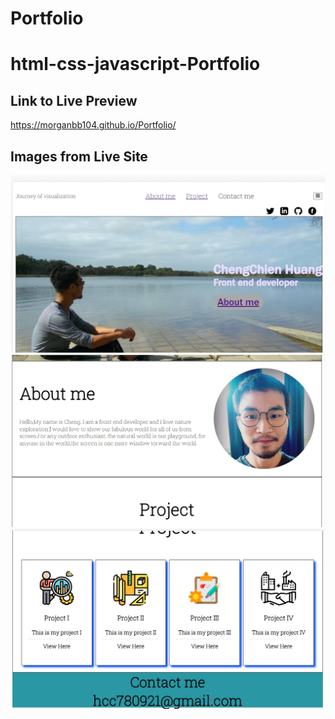 # Portfolio


#  html-css-javascript-Portfolio


## Link to Live Preview
https://morganbb104.github.io/Portfolio/


## Images from Live Site
![Portfolio; home, top](assets\images\preview_image1.jpg)
![Portfolio; home, middle](assets\images\preview_image2.jpg)
![Portfolio; home, buttom](assets\images\preview_image3.jpg)

<!-- # html-code-refactor
## Intro to html code refactoring, focused on accessibility

The code templete was provided and required to refactor so the provided non-sematic HTML elements could be replaced by more appropriate HTML sematic elements. Additionally, there are some layout updates addressed in order to make the website appear close to the provided layout. Finally, CSS elements were consolidated to make a smaller, more developer friendly file



## Link to Live Preview
https://morganbb104.github.io/HTML_refactoring/

## Images from Live Site
![Horiseon webpage; home, top](assets/images/Horiseon1.JPG)
![Horiseon webpage; home, lower](assets/images/Horiseon2.JPG) -->